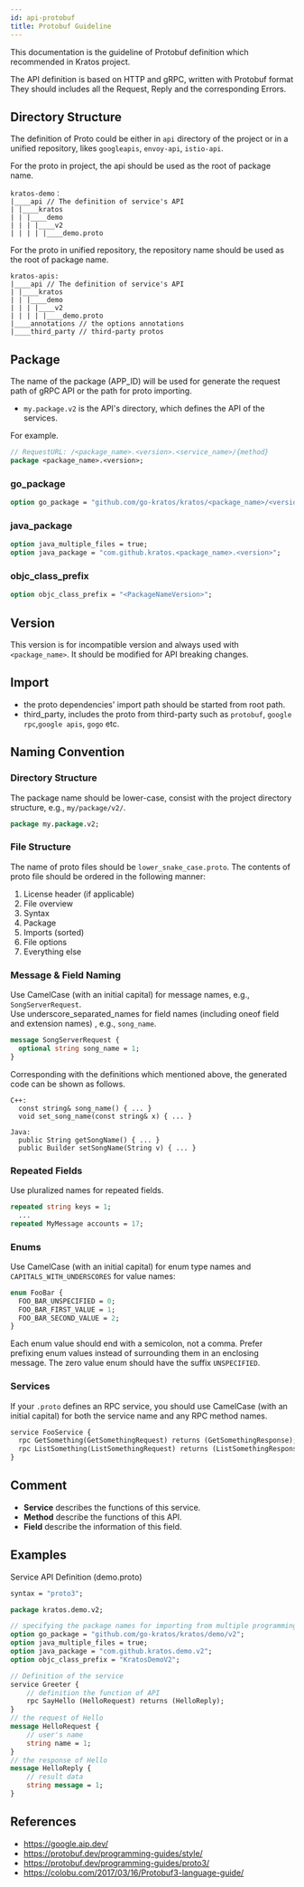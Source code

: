 ```yaml
---
id: api-protobuf
title: Protobuf Guideline
---
```


This documentation is the guideline of Protobuf definition which recommended in Kratos project.

The API definition is based on HTTP and gRPC, written with Protobuf format They should includes all the Request, Reply and the corresponding Errors.

## Directory Structure

The definition of Proto could be either in `api` directory of the project or in a unified repository, likes `googleapis`, `envoy-api`, `istio-api`.

For the proto in project, the api should be used as the root of package name.

```
kratos-demo：
|____api // The definition of service's API
| |____kratos
| | |____demo
| | | |____v2
| | | | |____demo.proto
```

For the proto in unified repository, the repository name should be used as the root of package name.

```
kratos-apis:
|____api // The definition of service's API
| |____kratos
| | |____demo
| | | |____v2
| | | | |____demo.proto
|____annotations // the options annotations
|____third_party // third-party protos
```

## Package

The name of the package (APP_ID) will be used for generate the request path of gRPC API or the path for proto importing.

- `my.package.v2` is the API's directory, which defines the API of the services.

For example.

```protobuf
// RequestURL: /<package_name>.<version>.<service_name>/{method}
package <package_name>.<version>;
```

### go_package

```protobuf
option go_package = "github.com/go-kratos/kratos/<package_name>/<version>";
```

### java_package

```protobuf
option java_multiple_files = true;
option java_package = "com.github.kratos.<package_name>.<version>";
```

### objc_class_prefix

```protobuf
option objc_class_prefix = "<PackageNameVersion>";
```

## Version

This version is for incompatible version and always used with `<package_name>`. It should be modified for API breaking changes.

## Import

- the proto dependencies' import path should be started from root path.
- third_party, includes the proto from third-party such as `protobuf`, `google rpc`,`google apis`, `gogo` etc.

## Naming Convention

### Directory Structure

The package name should be lower-case, consist with the project directory structure, e.g., `my/package/v2/`.

```protobuf
package my.package.v2;
```

### File Structure

The name of proto files should be `lower_snake_case.proto`.
The contents of proto file should be ordered in the following manner:

1. License header (if applicable)
2. File overview
3. Syntax
4. Package
5. Imports (sorted)
6. File options
7. Everything else

### Message & Field Naming

Use CamelCase (with an initial capital) for message names, e.g., `SongServerRequest`.  
Use underscore_separated_names for field names (including oneof field and extension names) , e.g., `song_name`.

```protobuf
message SongServerRequest {
  optional string song_name = 1;
}
```

Corresponding with the definitions which mentioned above, the generated code can be shown as follows.

```
C++:
  const string& song_name() { ... }
  void set_song_name(const string& x) { ... }

Java:
  public String getSongName() { ... }
  public Builder setSongName(String v) { ... }
```

### Repeated Fields

Use pluralized names for repeated fields.

```protobuf
repeated string keys = 1;
  ...
repeated MyMessage accounts = 17;
```

### Enums

Use CamelCase (with an initial capital) for enum type names and `CAPITALS_WITH_UNDERSCORES` for value names:

```protobuf
enum FooBar {
  FOO_BAR_UNSPECIFIED = 0;
  FOO_BAR_FIRST_VALUE = 1;
  FOO_BAR_SECOND_VALUE = 2;
}
```

Each enum value should end with a semicolon, not a comma. Prefer prefixing enum values instead of surrounding them in an enclosing message. The zero value enum should have the suffix `UNSPECIFIED`.

### Services

If your `.proto` defines an RPC service, you should use CamelCase (with an initial capital) for both the service name and any RPC method names.

```protobuf
service FooService {
  rpc GetSomething(GetSomethingRequest) returns (GetSomethingResponse);
  rpc ListSomething(ListSomethingRequest) returns (ListSomethingResponse);
}
```

## Comment

- **Service** describes the functions of this service.
- **Method** describe the functions of this API.
- **Field** describe the information of this field.

## Examples

Service API Definition (demo.proto)

```protobuf
syntax = "proto3";

package kratos.demo.v2;

// specifying the package names for importing from multiple programming language
option go_package = "github.com/go-kratos/kratos/demo/v2";
option java_multiple_files = true;
option java_package = "com.github.kratos.demo.v2";
option objc_class_prefix = "KratosDemoV2";

// Definition of the service
service Greeter {
    // definition the function of API
    rpc SayHello (HelloRequest) returns (HelloReply);
}
// the request of Hello
message HelloRequest {
    // user's name
    string name = 1;
}
// the response of Hello
message HelloReply {
    // result data
    string message = 1;
}
```

## References

- https://google.aip.dev/
- https://protobuf.dev/programming-guides/style/
- https://protobuf.dev/programming-guides/proto3/
- https://colobu.com/2017/03/16/Protobuf3-language-guide/
